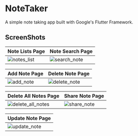 # NoteTaker

A simple note taking app built with Google's Flutter Framework.

## ScreenShots

| Note Lists Page                                                   | Note Search Page                                                    |
| ----------------------------------------------------------------- | ------------------------------------------------------------------- |
| ![notes_list](https://user-images.githubusercontent.com/33949575/110385420-07848e00-8087-11eb-8236-f20400110aab.jpg) | ![search_note](https://user-images.githubusercontent.com/33949575/110385484-15d2aa00-8087-11eb-80ea-b5d765883f73.jpg) |

| Add Note Page                                                 | Delete Note Page                                                    |
| ------------------------------------------------------------- | ------------------------------------------------------------------- |
| ![add_note](https://user-images.githubusercontent.com/33949575/110385521-1f5c1200-8087-11eb-8c9f-33c1ab7aa35d.jpg) | ![delete_note](https://user-images.githubusercontent.com/33949575/110385543-28e57a00-8087-11eb-92ea-6c9d24a062b2.jpg) |

| Delete All Notes Page                                                         | Share Note Page                                                   |
| ----------------------------------------------------------------------------- | ----------------------------------------------------------------- |
| ![delete_all_notes](https://user-images.githubusercontent.com/33949575/110385572-313db500-8087-11eb-819b-c584698c22bd.jpg) | ![share_note](https://user-images.githubusercontent.com/33949575/110385598-3d297700-8087-11eb-860c-55d0f676c1ab.jpg) |

| Update Note Page                                                     |
| -------------------------------------------------------------------- |
| ![update_note](https://user-images.githubusercontent.com/33949575/110385618-44e91b80-8087-11eb-995e-ab6704784439.jpg) |
